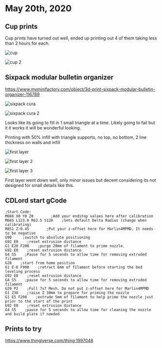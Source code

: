 # May 20th, 2020

## Cup prints

Cup prints have turned out well, ended up printing out 4 of them taking less than 2 hours for each.

![cup](images/2020_05_20_11.42.12.jpg)

![cup 2](images/2020_05_20_18.11.57.jpg)

## Sixpack modular bulletin organizer

https://www.myminifactory.com/object/3d-print-sixpack-modular-bulletin-organizer-116789

![sixpack cura](images/2020_05_20_sixpackTriangleCura.png)

![sixpack cura 2](images/2020_05_20_sixpackTriangleCura2.png)

Looks like its going to fill in 1 small triangle at a time. Likely going to fail but it it works it will be wonderful looking.

Printing with 50% infill with triangle supports, no top, no bottom, 2 line thickness on walls and infill

![first layer](images/2020_05_20_18.36.29.jpg)

![first layer 2](images/2020_05_20_19.08.15.jpg)

![first layer 3](images/2020_05_20_22.02.20.jpg)

First layer went down well, only minor issues but decent considering its not designed for small details like this.

## CDLord start gCode

```gcode
;Start Code:
M666 X0 Y0 Z0        ;Add your endstop values here after calibration
M665 L123.0 R63.5 S120    ;Sets default Delta Radius (change when calibrating)
M851 Z-0.45        ;Put your z-offset here for Marlin4MPMD. It needs to be negative
G90     ;switch to absolute positioning
G92 E0    ;reset extrusion distance
G1 E20 F200    ;purge 20mm of filament to prime nozzle.
G92 E0    ;reset extrusion distance
G4 S5    ;Pause for 5 seconds to allow time for removing extruded filament
G28    ;start from home position
G1 E-6 F900    ;retract 6mm of filament before starting the bed leveling process
G92 E0    ;reset extrusion distance
G4 S5    ;pause for 5 seconds to allow time for removing extruded filament
G29 P2    ;Full 7x7 Mesh. Do not put z-offset here for Marlin4MPMD
G1 Z30    ;raise Z 30mm to prepare for priming the nozzle
G1 E5 F200    ;extrude 5mm of filament to help prime the nozzle just prior to the start of the print
G92 E0    ;reset extrusion distance
G4 S5    ;pause for 5 seconds to allow time for cleaning the nozzle and build plate if needed
```

## Prints to try

https://www.thingiverse.com/thing:1997048
